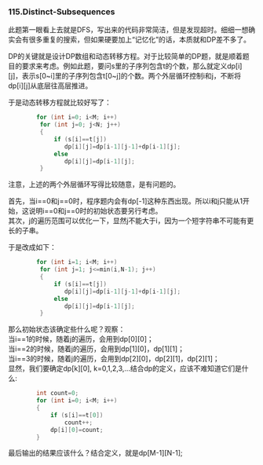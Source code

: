 ### 115.Distinct-Subsequences

此题第一眼看上去就是DFS，写出来的代码非常简洁，但是发现超时。细细一想确实会有很多重复的搜索，但如果硬要加上“记忆化”的话，本质就和DP差不多了。

DP的关键就是设计DP数组和动态转移方程。对于比较简单的DP题，就是顺着题目的要求来考虑。例如此题，要问s里的子序列包含t的个数，那么就定义dp[i][j]，表示s[0\~i]里的子序列包含t[0\~j]的个数。两个外层循环控制i和j，不断将dp[i][j]从底层往高层推进。

于是动态转移方程就比较好写了：
```cpp
        for (int i=0; i<M; i++)
         for (int j=0; j<N; j++)
         {             
             if (s[i]==t[j])
                dp[i][j]=dp[i-1][j-1]+dp[i-1][j];
             else
                dp[i][j]=dp[i-1][j];                  
         } 
```
注意，上述的两个外层循环写得比较随意，是有问题的。

首先，当i==0和j==0时，程序题内会有dp[-1]这种东西出现。所以i和j只能从1开始，这说明i==0和j==0时的初始状态要另行考虑。    
其次，j的遍历范围可以优化一下，显然j不能大于i，因为一个短字符串不可能有更长的子串。

于是改成如下：
```cpp
        for (int i=1; i<M; i++)
         for (int j=1; j<=min(i,N-1); j++)
         {             
             if (s[i]==t[j])
                dp[i][j]=dp[i-1][j-1]+dp[i-1][j];
             else
                dp[i][j]=dp[i-1][j];                  
         } 
```
那么初始状态该确定些什么呢？观察：   
当i==1的时候，随着j的遍历，会用到dp[0][0]；    
当i==2的时候，随着j的遍历，会用到dp[1][0]，dp[1][1]；   
当i==3的时候，随着j的遍历，会用到dp[2][0]，dp[2][1]，dp[2][1]；    
显然，我们要确定dp[k][0], k=0,1,2,3,...结合dp的定义，应该不难知道它们是什么:    
```cpp
        int count=0;
        for (int i=0; i<M; i++)
        {
            if (s[i]==t[0])            
                count++;
            dp[i][0]=count;                            
        }
```
最后输出的结果应该什么？结合定义，就是dp[M-1][N-1];
